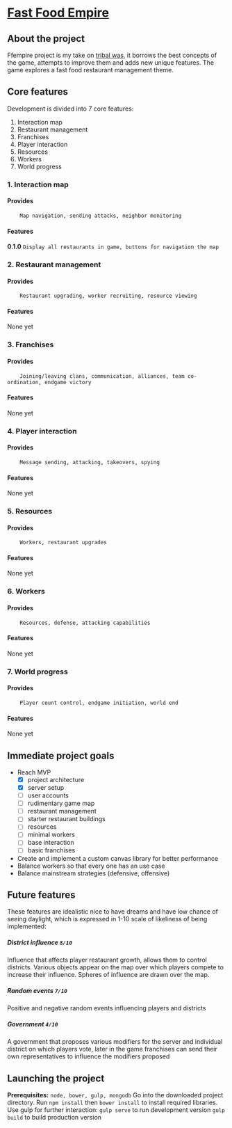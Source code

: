 # [Fast Food Empire](http://46.101.148.94)

## About the project
Ffempire project is my take on [tribal was](http://tribalwars.net), it borrows the best concepts of the game, attempts to improve them and adds new unique features. The game explores a fast food restaurant management theme.


## Core features
Development is divided into 7 core features:

1. Interaction map
2. Restaurant management
3. Franchises
4. Player interaction
5. Resources
6. Workers
7. World progress

### 1. Interaction map

#### Provides
		Map navigation, sending attacks, neighbor monitoring

#### Features
**0.1.0** `Display all restaurants in game, buttons for navigation the map`

### 2. Restaurant management

#### Provides
		Restaurant upgrading, worker recruiting, resource viewing

#### Features
None yet

### 3. Franchises

#### Provides
		Joining/leaving clans, communication, alliances, team co-ordination, endgame victory

#### Features
None yet

### 4. Player interaction

#### Provides
		Message sending, attacking, takeovers, spying

#### Features
None yet

### 5. Resources

#### Provides
		Workers, restaurant upgrades

#### Features
None yet

### 6. Workers

#### Provides
		Resources, defense, attacking capabilities

#### Features
None yet

### 7. World progress

#### Provides
		Player count control, endgame initiation, world end

#### Features
None yet

## Immediate project goals
* Reach MVP
	- [x] project architecture
	- [x] server setup
	- [ ] user accounts
	- [ ] rudimentary game map
	- [ ] restaurant management
	- [ ] starter restaurant buildings
	- [ ] resources
	- [ ] minimal workers
	- [ ] base interaction
	- [ ] basic franchises
* Create and implement a custom canvas library for better performance
* Balance workers so that every one has an use case
* Balance mainstream strategies (defensive, offensive)

## Future features
These features are idealistic nice to have dreams and have low chance of seeing daylight, which is expressed in 1-10 scale of likeliness of being implemented:

##### District influence `8/10`
Influence that affects player restaurant growth, allows them to control districts. Various objects appear on the map over which players compete to increase their influence. Spheres of influence are drawn over the map.

##### Random events `7/10`
Positive and negative random events influencing players and districts

##### Government `4/10`
A government that proposes various modifiers for the server and individual district on which players vote, later in the game franchises can send their own representatives to influence the modifiers proposed

## Launching the project
**Prerequisites:** `node, bower, gulp, mongodb`
Go into the downloaded project directory.
Run `npm install` then `bower install` to install required libraries.
Use gulp for further interaction:
`gulp serve` to run development version
`gulp build` to build production version
